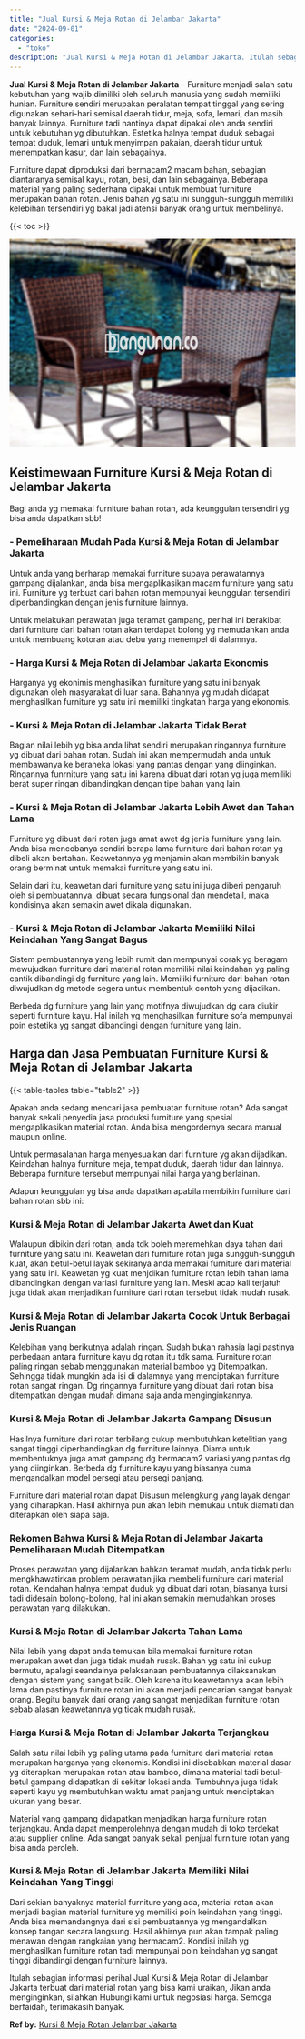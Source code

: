 ```yaml
---
title: "Jual Kursi & Meja Rotan di Jelambar Jakarta"
date: "2024-09-01"
categories: 
  - "toko"
description: "Jual Kursi & Meja Rotan di Jelambar Jakarta. Itulah sebagian informasi perihal Jual Kursi & Meja Rotan di Jelambar Jakarta terbuat dari material rotan yang b..."
---
```


**Jual Kursi & Meja Rotan di Jelambar Jakarta** – Furniture menjadi salah satu kebutuhan yang wajib dimiliki oleh seluruh manusia yang sudah memiliki hunian. Furniture sendiri merupakan peralatan tempat tinggal yang sering digunakan sehari-hari semisal daerah tidur, meja, sofa, lemari, dan masih banyak lainnya. Furniture tadi nantinya dapat dipakai oleh anda sendiri untuk kebutuhan yg dibutuhkan. Estetika halnya tempat duduk sebagai tempat duduk, lemari untuk menyimpan pakaian, daerah tidur untuk menempatkan kasur, dan lain sebagainya.

Furniture dapat diproduksi dari bermacam2 macam bahan, sebagian diantaranya semisal kayu, rotan, besi, dan lain sebagainya. Beberapa material yang paling sederhana dipakai untuk membuat furniture merupakan bahan rotan. Jenis bahan yg satu ini sungguh-sungguh memiliki kelebihan tersendiri yg bakal jadi atensi banyak orang untuk membelinya.

{{< toc >}}

![Jual Kursi & Meja Rotan di Jelambar Jakarta](/images/kursi-meja-rotan-murah43.png)

## Keistimewaan Furniture Kursi & Meja Rotan di Jelambar Jakarta

Bagi anda yg memakai furniture bahan rotan, ada keunggulan tersendiri yg bisa anda dapatkan sbb!

### \- Pemeliharaan Mudah Pada Kursi & Meja Rotan di Jelambar Jakarta

Untuk anda yang berharap memakai furniture supaya perawatannya gampang dijalankan, anda bisa mengaplikasikan macam furniture yang satu ini. Furniture yg terbuat dari bahan rotan mempunyai keunggulan tersendiri diperbandingkan dengan jenis furniture lainnya.

Untuk melakukan perawatan juga teramat gampang, perihal ini berakibat dari furniture dari bahan rotan akan terdapat bolong yg memudahkan anda untuk membuang kotoran atau debu yang menempel di dalamnya.

### \- Harga Kursi & Meja Rotan di Jelambar Jakarta Ekonomis

Harganya yg ekonimis menghasilkan furniture yang satu ini banyak digunakan oleh masyarakat di luar sana. Bahannya yg mudah didapat menghasilkan furniture yg satu ini memiliki tingkatan harga yang ekonomis.

### \- Kursi & Meja Rotan di Jelambar Jakarta Tidak Berat

Bagian nilai lebih yg bisa anda lihat sendiri merupakan ringannya furniture yg dibuat dari bahan rotan. Sudah ini akan mempermudah anda untuk membawanya ke beraneka lokasi yang pantas dengan yang diinginkan. Ringannya funrniture yang satu ini karena dibuat dari rotan yg juga memiliki berat super ringan dibandingkan dengan tipe bahan yang lain.

### \- Kursi & Meja Rotan di Jelambar Jakarta Lebih Awet dan Tahan Lama

Furniture yg dibuat dari rotan juga amat awet dg jenis furniture yang lain. Anda bisa mencobanya sendiri berapa lama furniture dari bahan rotan yg dibeli akan bertahan. Keawetannya yg menjamin akan membikin banyak orang berminat untuk memakai furniture yang satu ini.

Selain dari itu, keawetan dari furniture yang satu ini juga diberi pengaruh oleh si pembuatannya. dibuat secara fungsional dan mendetail, maka kondisinya akan semakin awet dikala digunakan.

### \- Kursi & Meja Rotan di Jelambar Jakarta Memiliki Nilai Keindahan Yang Sangat Bagus

Sistem pembuatannya yang lebih rumit dan mempunyai corak yg beragam mewujudkan furniture dari material rotan memiliki nilai keindahan yg paling cantik dibandingi dg furniture yang lain. Memiliki furniture dari bahan rotan diwujudkan dg metode segera untuk membentuk contoh yang dijadikan.

Berbeda dg furniture yang lain yang motifnya diwujudkan dg cara diukir seperti furniture kayu. Hal inilah yg menghasilkan furniture sofa mempunyai poin estetika yg sangat dibandingi dengan furniture yang lain.

## Harga dan Jasa Pembuatan Furniture Kursi & Meja Rotan di Jelambar Jakarta

{{< table-tables table="table2" >}}

Apakah anda sedang mencari jasa pembuatan furniture rotan? Ada sangat banyak sekali penyedia jasa produksi furniture yang spesial mengaplikasikan material rotan. Anda bisa mengordernya secara manual maupun online.

Untuk permasalahan harga menyesuaikan dari furniture yg akan dijadikan. Keindahan halnya furniture meja, tempat duduk, daerah tidur dan lainnya. Beberapa furniture tersebut mempunyai nilai harga yang berlainan.

Adapun keunggulan yg bisa anda dapatkan apabila membikin furniture dari bahan rotan sbb ini:

### Kursi & Meja Rotan di Jelambar Jakarta Awet dan Kuat

Walaupun dibikin dari rotan, anda tdk boleh meremehkan daya tahan dari furniture yang satu ini. Keawetan dari furniture rotan juga sungguh-sungguh kuat, akan betul-betul layak sekiranya anda memakai furniture dari material yang satu ini. Keawetan yg kuat menjdikan furniture rotan lebih tahan lama dibandingkan dengan variasi furniture yang lain. Meski acap kali terjatuh juga tidak akan menjadikan furniture dari rotan tersebut tidak mudah rusak.

### Kursi & Meja Rotan di Jelambar Jakarta Cocok Untuk Berbagai Jenis Ruangan

Kelebihan yang berikutnya adalah ringan. Sudah bukan rahasia lagi pastinya perbedaan antara furniture kayu dg rotan itu tdk sama. Furniture rotan paling ringan sebab menggunakan material bamboo yg Ditempatkan. Sehingga tidak mungkin ada isi di dalamnya yang menciptakan furniture rotan sangat ringan. Dg ringannya furniture yang dibuat dari rotan bisa ditempatkan dengan mudah dimana saja anda menginginkannya.

### Kursi & Meja Rotan di Jelambar Jakarta Gampang Disusun

Hasilnya furniture dari rotan terbilang cukup membutuhkan ketelitian yang sangat tinggi diperbandingkan dg furniture lainnya. Diama untuk membentuknya juga amat gampang dg bermacam2 variasi yang pantas dg yang diinginkan. Berbeda dg furniture kayu yang biasanya cuma mengandalkan model persegi atau persegi panjang.

Furniture dari material rotan dapat Disusun melengkung yang layak dengan yang diharapkan. Hasil akhirnya pun akan lebih memukau untuk diamati dan diterapkan oleh siapa saja.

### Rekomen Bahwa Kursi & Meja Rotan di Jelambar Jakarta Pemeliharaan Mudah Ditempatkan

Proses perawatan yang dijalankan bahkan teramat mudah, anda tidak perlu mengkhawatirkan problem perawatan jika membeli furniture dari material rotan. Keindahan halnya tempat duduk yg dibuat dari rotan, biasanya kursi tadi didesain bolong-bolong, hal ini akan semakin memudahkan proses perawatan yang dilakukan.

### Kursi & Meja Rotan di Jelambar Jakarta Tahan Lama

Nilai lebih yang dapat anda temukan bila memakai furniture rotan merupakan awet dan juga tidak mudah rusak. Bahan yg satu ini cukup bermutu, apalagi seandainya pelaksanaan pembuatannya dilaksanakan dengan sistem yang sangat baik. Oleh karena itu keawetannya akan lebih lama dan pastinya furniture rotan ini akan menjadi pencarian sangat banyak orang. Begitu banyak dari orang yang sangat menjadikan furniture rotan sebab alasan keawetannya yg tidak mudah rusak.

### Harga Kursi & Meja Rotan di Jelambar Jakarta Terjangkau

Salah satu nilai lebih yg paling utama pada furniture dari material rotan merupakan harganya yang ekonomis. Kondisi ini disebabkan material dasar yg diterapkan merupakan rotan atau bamboo, dimana material tadi betul-betul gampang didapatkan di sekitar lokasi anda. Tumbuhnya juga tidak seperti kayu yg membutuhkan waktu amat panjang untuk menciptakan ukuran yang besar.

Material yang gampang didapatkan menjadikan harga furniture rotan terjangkau. Anda dapat memperolehnya dengan mudah di toko terdekat atau supplier online. Ada sangat banyak sekali penjual furniture rotan yang bisa anda peroleh.

### Kursi & Meja Rotan di Jelambar Jakarta Memiliki Nilai Keindahan Yang Tinggi

Dari sekian banyaknya material furniture yang ada, material rotan akan menjadi bagian material furniture yg memiliki poin keindahan yang tinggi. Anda bisa memandangnya dari sisi pembuatannya yg mengandalkan konsep tangan secara langsung. Hasil akhirnya pun akan tampak paling menawan dengan rangkaian yang bermacam2. Kondisi inilah yg menghasilkan furniture rotan tadi mempunyai poin keindahan yg sangat tinggi dibandingi dengan furniture lainnya.

Itulah sebagian informasi perihal Jual Kursi & Meja Rotan di Jelambar Jakarta terbuat dari material rotan yang bisa kami uraikan, Jikan anda menginginkan, silahkan Hubungi kami untuk negosiasi harga. Semoga berfaidah, terimakasih banyak.

**Ref by:** [Kursi & Meja Rotan Jelambar Jakarta](https://id.wikipedia.org/wiki/Kursi)
